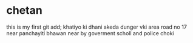 # chetan
this is my first git
add; khatiyo ki dhani akeda dunger vki area road no 17 near panchayiti bhawan near by goverment scholl and police choki
